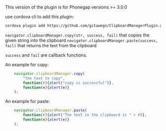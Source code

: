 This version of the plugin is for Phonegap versions >= 3.0.0

use cordova cli to add this plugin:
```bash
cordova plugin add https://github.com/gitawego/ClipboardManagerPlugin.git
```

`navigator.clipboardManager.copy(str, success, fail)` that copies the given string into the clipboard
`navigator.clipboardManager.paste(success, fail)` that returns the text from the clipboard

`success` and `fail` are callback functions. 

An example for copy:
```js
	navigator.clipboardManager.copy(
		"the text to copy",
		function(r){alert("copy is successful")},
		function(e){alert(e)}
	);
```

An example for paste:
```js
	navigator.clipboardManager.paste(
		function(r){alert("The text in the clipboard is " + r)},
		function(e){alert(e)}
	);
```
